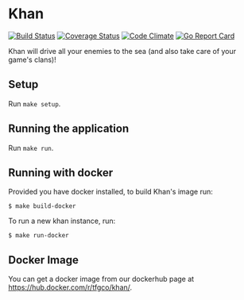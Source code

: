 # Khan

[![Build Status](https://travis-ci.org/topfreegames/khan.svg?branch=master)](https://travis-ci.org/topfreegames/khan)
[![Coverage Status](https://coveralls.io/repos/github/topfreegames/khan/badge.svg?branch=master)](https://coveralls.io/github/topfreegames/khan?branch=master)
[![Code Climate](https://codeclimate.com/github/topfreegames/khan/badges/gpa.svg)](https://codeclimate.com/github/topfreegames/khan)
[![Go Report Card](https://goreportcard.com/badge/github.com/topfreegames/khan)](https://goreportcard.com/report/github.com/topfreegames/khan)

Khan will drive all your enemies to the sea (and also take care of your game's clans)!


## Setup

Run `make setup`.


## Running the application

Run `make run`.


## Running with docker

Provided you have docker installed, to build Khan's image run:

    $ make build-docker

To run a new khan instance, run:

    $ make run-docker


## Docker Image

You can get a docker image from our dockerhub page at https://hub.docker.com/r/tfgco/khan/.
